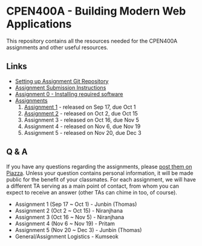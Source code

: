 # CPEN400A - Building Modern Web Applications

This repository contains all the resources needed for the CPEN400A assignments and other useful resources.

## Links

* [Setting up Assignment Git Repository](assignments/setup.md)
* [Assignment Submission Instructions](assignments/canvas-submission.md)
* [Assignment 0 - Installing required software](assignments/assignment-0.md)
* [Assignments](assignments)
    1. [Assignment 1](assignments/assignment-1.md) - released on Sep 17, due Oct 1
    2. [Assignment 2](assignments/assignment-2.md) - released on Oct 2, due Oct 15
    3. Assignment 3 - released on Oct 16, due Nov 5
    4. Assignment 4 - released on Nov 6, due Nov 19
    5. Assignment 5 - released on Nov 20, due Dec 3

## Q & A

If you have any questions regarding the assignments, please [post them on Piazza](https://piazza.com/class/kecc4tzxnau2o3). Unless your question contains personal information, it will be made public for the benefit of your classmates. For each assignment, we will have a different TA serving as a main point of contact, from whom you can expect to receive an answer (other TAs can chime in too, of course).

* Assignment 1 (Sep 17 ~ Oct 1) - Junbin (Thomas)
* Assignment 2 (Oct 2 ~ Oct 15) - Niranjhana
* Assignment 3 (Oct 16 ~ Nov 5) - Niranjhana
* Assignment 4 (Nov 6 ~ Nov 19) - Pritam
* Assignment 5 (Nov 20 ~ Dec 3) - Junbin (Thomas)
* General/Assignment Logistics - Kumseok

